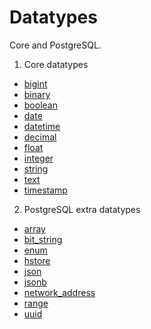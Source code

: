 # Datatypes

Core and PostgreSQL.

1. Core datatypes
  - [bigint](bigint.md)
  - [binary](binary.md)
  - [boolean](boolean.md)
  - [date](date.md)
  - [datetime](datetime.md)
  - [decimal](decimal.md)
  - [float](float.md)
  - [integer](integer.md)
  - [string](string.md)
  - [text](text.md)
  - [timestamp](timestamp.md)
2. PostgreSQL extra datatypes
  - [array](array.md)
  - [bit_string](bit_string.md)
  - [enum](enum.md)
  - [hstore](hstore.md)
  - [json](json.md)
  - [jsonb](jsonb.md)
  - [network_address](network_address.md)
  - [range](range.md)
  - [uuid](uuid.md)
